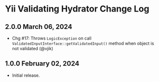 # Yii Validating Hydrator Change Log

## 2.0.0 March 06, 2024

- Chg #17: Throws `LogicException` on call `ValidatedInputInterface::getValidatedInput()` method when object is not
  validated (@vjik)

## 1.0.0 February 02, 2024

- Initial release.
